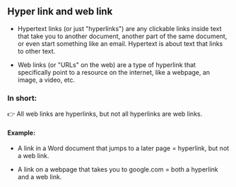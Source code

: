 ## Hyper link and web link
- Hypertext links (or just "hyperlinks") are any clickable links inside text that take you to another document, another part of the same document, or even start something like an email. Hypertext is about text that links to other text.

- Web links (or "URLs" on the web) are a type of hyperlink that specifically point to a resource on the internet, like a webpage, an image, a video, etc.

### In short:
👉 All web links are hyperlinks, but not all hyperlinks are web links.

#### Example:

- A link in a Word document that jumps to a later page = hyperlink, but not a web link.

- A link on a webpage that takes you to google.com = both a hyperlink and a web link.